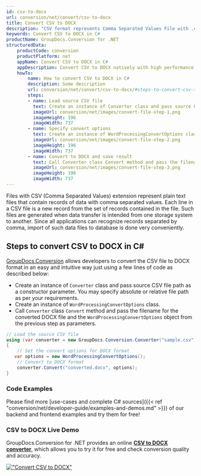 ```yaml
---
id: csv-to-docx
url: conversion/net/convert/csv-to-docx
title: Convert CSV to DOCX
description: "CSV format represents Comma Separated Values File with .csv extension. Learn how to convert CSV to DOCX file programmatically in C# language using GroupDocs.Conversion for .NET library."
keywords: Convert CSV to DOCX in C#
productName: GroupDocs.Conversion for .NET
structuredData:
    productCode: conversion
    productPlatform: net
    appName: Convert CSV to DOCX in C#
    appDescription: Convert CSV to DOCX natively with high performance using C# language and server side GroupDocs.Conversion for .NET APIs, without the use of any software like Microsoft or Open Office.
    howTo:
        name: How to convert CSV to DOCX in C# 
        description: Some description
        url: conversion/net/convert/csv-to-docx/#steps-to-convert-csv-to-docx-in-c
        steps:
        - name: Load source CSV file 
          text: Create an instance of Converter class and pass source CSV file path as a constructor parameter. You may specify absolute or relative file path as per your requirements. 
          imageUrl: conversion/net/images/convert-file-step-1.png
          imageHeight: 196
          imageWidth: 737
        - name: Specify convert options 
          text: Create an instance of WordProcessingConvertOptions class.
          imageUrl: conversion/net/images/convert-file-step-2.png
          imageHeight: 196
          imageWidth: 737
        - name: Convert to DOCX and save result 
          text: Call Converter class Convert method and pass the filename for the converted HTML file and the WordProcessingConvertOptions object from the previous step as parameters.
          imageUrl: conversion/net/images/convert-file-step-3.png
          imageHeight: 196
          imageWidth: 737
---
```


Files with CSV (Comma Separated Values) extension represent plain text files that contain records of data with comma separated values. Each line in a CSV file is a new record from the set of records contained in the file. Such files are generated when data transfer is intended from one storage system to another. Since all applications can recognize records separated by comma, import of such data files to database is done very conveniently.

## Steps to convert CSV to DOCX in C#

[GroupDocs.Conversion](https://products.groupdocs.com/conversion/net) allows developers to convert the CSV file to DOCX format in an easy and intuitive way just using a few lines of code as described below:

* Create an instance of `Converter` class and pass source CSV file path as a constructor parameter. You may specify absolute or relative file path as per your requirements. 
* Create an instance of `WordProcessingConvertOptions` class.
* Call `Converter` class `Convert` method and pass the filename for the converted DOCX file and the `WordProcessingConvertOptions` object from the previous step as parameters.

```csharp
// Load the source CSV file
using (var converter = new GroupDocs.Conversion.Converter("sample.csv"))
{
    // Set the convert options for DOCX format
   var options = new WordProcessingConvertOptions();
    // Convert to DOCX format
    converter.Convert("converted.docx", options);
}
```

### Code Examples

Please find more [use-cases and complete C# sources]({{< ref "conversion/net/developer-guide/examples-and-demos.md" >}}) of our backend and frontend examples and try them for free!

### CSV to DOCX Live Demo

GroupDocs.Conversion for .NET provides an online [**CSV to DOCX converter**](https://products.groupdocs.app/conversion/csv-to-docx), which allows you to try it for free and check conversion quality and accuracy.

[!["Convert CSV to DOCX"](conversion/net/images/convert-to-docx/convert-csv-to-docx.png)](https://products.groupdocs.app/conversion/csv-to-docx)